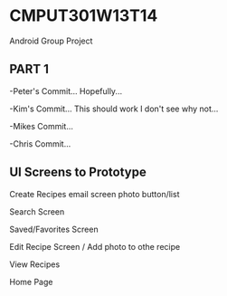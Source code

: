 CMPUT301W13T14
==============

Android Group Project

PART 1
-------------------------------
-Peter's Commit... Hopefully...

-Kim's Commit... This should work I don't see why not...

-Mikes Commit... 

-Chris Commit...


UI Screens to Prototype
--------------------------------
Create Recipes
 email screen
 photo button/list
  
Search Screen

Saved/Favorites Screen

Edit Recipe Screen / Add photo to othe recipe

View Recipes

Home Page
